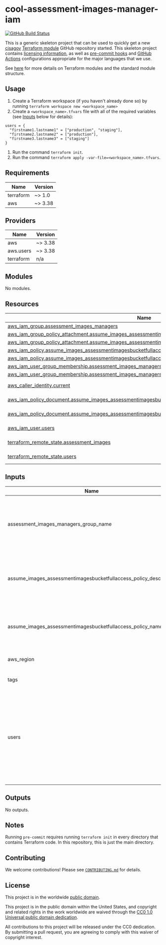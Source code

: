 # cool-assessment-images-manager-iam #

[![GitHub Build Status](https://github.com/cisagov/cool-assessment-images-manager-iam/workflows/build/badge.svg)](https://github.com/cisagov/cool-assessment-images-manager-iam/actions)

This is a generic skeleton project that can be used to quickly get a
new [cisagov](https://github.com/cisagov) [Terraform
module](https://www.terraform.io/docs/modules/index.html) GitHub
repository started.  This skeleton project contains [licensing
information](LICENSE), as well as [pre-commit
hooks](https://pre-commit.com) and
[GitHub Actions](https://github.com/features/actions) configurations
appropriate for the major languages that we use.

See [here](https://www.terraform.io/docs/modules/index.html) for more
details on Terraform modules and the standard module structure.

## Usage ##

1. Create a Terraform workspace (if you haven't already done so) by running
   `terraform workspace new <workspace_name>`
1. Create a `<workspace_name>.tfvars` file with all of the required
  variables (see [Inputs](#Inputs) below for details):

  ```hcl
  users = {
    "firstname1.lastname1" = ["production", "staging"],
    "firstname2.lastname2" = ["production"],
    "firstname3.lastname3" = ["staging"]
  }
  ```

1. Run the command `terraform init`.
1. Run the command `terraform apply
  -var-file=<workspace_name>.tfvars`.

## Requirements ##

| Name | Version |
|------|---------|
| terraform | ~> 1.0 |
| aws | ~> 3.38 |

## Providers ##

| Name | Version |
|------|---------|
| aws | ~> 3.38 |
| aws.users | ~> 3.38 |
| terraform | n/a |

## Modules ##

No modules.

## Resources ##

| Name | Type |
|------|------|
| [aws_iam_group.assessment_images_managers](https://registry.terraform.io/providers/hashicorp/aws/latest/docs/resources/iam_group) | resource |
| [aws_iam_group_policy_attachment.assume_images_assessmentimagesbucketfullaccess_role_production_attachment](https://registry.terraform.io/providers/hashicorp/aws/latest/docs/resources/iam_group_policy_attachment) | resource |
| [aws_iam_group_policy_attachment.assume_images_assessmentimagesbucketfullaccess_role_staging_attachment](https://registry.terraform.io/providers/hashicorp/aws/latest/docs/resources/iam_group_policy_attachment) | resource |
| [aws_iam_policy.assume_images_assessmentimagesbucketfullaccess_role_production](https://registry.terraform.io/providers/hashicorp/aws/latest/docs/resources/iam_policy) | resource |
| [aws_iam_policy.assume_images_assessmentimagesbucketfullaccess_role_staging](https://registry.terraform.io/providers/hashicorp/aws/latest/docs/resources/iam_policy) | resource |
| [aws_iam_user_group_membership.assessment_images_managers_production](https://registry.terraform.io/providers/hashicorp/aws/latest/docs/resources/iam_user_group_membership) | resource |
| [aws_iam_user_group_membership.assessment_images_managers_staging](https://registry.terraform.io/providers/hashicorp/aws/latest/docs/resources/iam_user_group_membership) | resource |
| [aws_caller_identity.current](https://registry.terraform.io/providers/hashicorp/aws/latest/docs/data-sources/caller_identity) | data source |
| [aws_iam_policy_document.assume_images_assessmentimagesbucketfullaccess_role_production_doc](https://registry.terraform.io/providers/hashicorp/aws/latest/docs/data-sources/iam_policy_document) | data source |
| [aws_iam_policy_document.assume_images_assessmentimagesbucketfullaccess_role_staging_doc](https://registry.terraform.io/providers/hashicorp/aws/latest/docs/data-sources/iam_policy_document) | data source |
| [aws_iam_user.users](https://registry.terraform.io/providers/hashicorp/aws/latest/docs/data-sources/iam_user) | data source |
| [terraform_remote_state.assessment_images](https://registry.terraform.io/providers/hashicorp/terraform/latest/docs/data-sources/remote_state) | data source |
| [terraform_remote_state.users](https://registry.terraform.io/providers/hashicorp/terraform/latest/docs/data-sources/remote_state) | data source |

## Inputs ##

| Name | Description | Type | Default | Required |
|------|-------------|------|---------|:--------:|
| assessment\_images\_managers\_group\_name | The base name of the group to be created for assessment images manager users in each Images account. This value has the environment name appended to it for each environment. | `string` | `"assessment_images_managers"` | no |
| assume\_images\_assessmentimagesbucketfullaccess\_policy\_description | The description to associate with the IAM policy that allows assumption of the role that allows full access to the assessment images bucket in an Images account. | `string` | `"The IAM policy that allows assumption of the role that allows full access to the assessment images bucket in an Images account."` | no |
| assume\_images\_assessmentimagesbucketfullaccess\_policy\_name | The name to assign the IAM policy that allows assumption of the role that allows full access to the assessment images bucket in an Images account. | `string` | `"Images-AssessmentImagesBucketFullAccess"` | no |
| aws\_region | The AWS region to deploy into (e.g. us-east-1). | `string` | `"us-east-1"` | no |
| tags | Tags to apply to all AWS resources created. | `map(string)` | `{}` | no |
| users | A map whose keys are the usernames of each user that is allowed to manage assessment images and whose values are the environments to give each user. Example: { "firstname1.lastname1" = ["production", "staging"], "firstname2.lastname2" = ["production"], "firstname3.lastname3" = ["staging"] } | `map(list(string))` | n/a | yes |

## Outputs ##

No outputs.

## Notes ##

Running `pre-commit` requires running `terraform init` in every directory that
contains Terraform code. In this repository, this is just the main directory.

## Contributing ##

We welcome contributions!  Please see [`CONTRIBUTING.md`](CONTRIBUTING.md) for
details.

## License ##

This project is in the worldwide [public domain](LICENSE).

This project is in the public domain within the United States, and
copyright and related rights in the work worldwide are waived through
the [CC0 1.0 Universal public domain
dedication](https://creativecommons.org/publicdomain/zero/1.0/).

All contributions to this project will be released under the CC0
dedication. By submitting a pull request, you are agreeing to comply
with this waiver of copyright interest.
